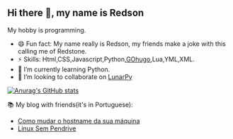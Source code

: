 Hi there 👋, my name is Redson
---

My hobby is programming.

- 😄 Fun fact: My name really is Redson, my friends make a joke with this calling me of Redstone.
- ⚡ Skills: Html,CSS,Javascript,Python,[GOhugo](gohugo.io/),Lua,YML,XML.
- 🌱 I’m currently learning Python.
- 👯 I’m looking to collaborate on [LunarPy](https://github.com/LunarPyOrg)

[![Anurag's GitHub stats](https://github-readme-stats.vercel.app/api?username=RedsonBr140&show_icons=true&hide_border=true&theme=radical)]()

📚 My blog with friends(it's in Portuguese):
<!-- Ignore the medium-story comment, it's just for integration of the RSS Feed -->
<!-- MEDIUM-STORY-LIST:START -->
- [Como mudar o hostname da sua máquina](https://cafecomterminal.netlify.app/posts/mudar-hostname/)
- [Linux Sem Pendrive](https://cafecomterminal.netlify.app/posts/linux-sem-pendrive/)
<!-- MEDIUM-STORY-LIST:END -->
